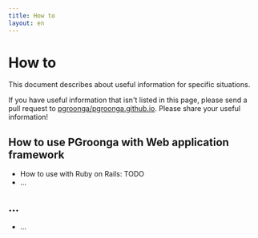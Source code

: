 ```yaml
---
title: How to
layout: en
---
```


# How to

This document describes about useful information for specific situations.

If you have useful information that isn't listed in this page, please send a pull request to [pgroonga/pgroonga.github.io](https://github.com/pgroonga/pgroonga.github.io). Please share your useful information!

## How to use PGroonga with Web application framework

  * How to use with Ruby on Rails: TODO
  * ...

## ...

  * ...
